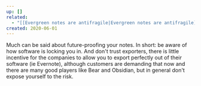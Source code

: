 ```yaml
---
up: []
related:
  - "[[Evergreen notes are antifragile|Evergreen notes are antifragile]]"
created: 2020-06-01
---
```

Much can be said about future-proofing your notes. In short: be aware of how software is locking you in. And don't trust exporters, there is little incentive for the companies to allow you to export perfectly out of their software (ie Evernote), although customers are demanding that now and there are many good players like Bear and Obsidian, but in general don't expose yourself to the risk.